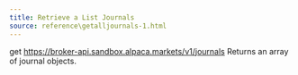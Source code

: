 ```yaml
---
title: Retrieve a List Journals
source: reference\getalljournals-1.html
---
```


get https://broker-api.sandbox.alpaca.markets/v1/journals
Returns an array of journal objects.
